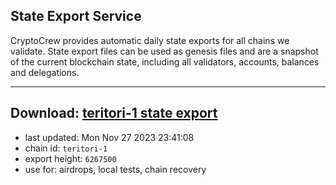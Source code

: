 ## State Export Service
CryptoCrew provides automatic daily state exports for all chains we validate. State export files can be used as genesis files and are a snapshot of the current blockchain state, including all validators, accounts, balances and delegations.

---
**Download: [teritori-1 state export](https://dl.ccvalidators.com/SERVICE/teritori/teritori-1_export_6267500.json)**
---

- last updated: Mon Nov 27 2023 23:41:08
- chain id: `teritori-1`
- export height: `6267500`
- use for: airdrops, local tests, chain recovery
